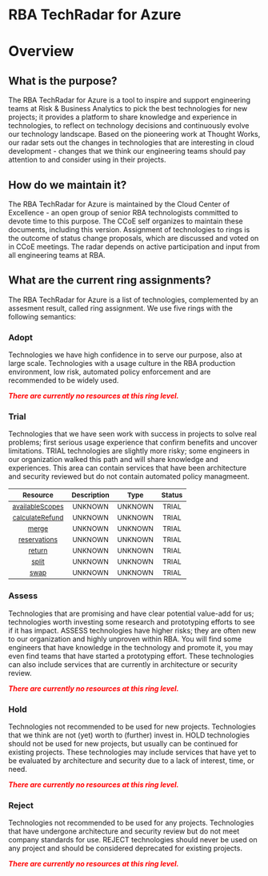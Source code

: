 
RBA TechRadar for Azure
=======================

# Overview

## What is the purpose?


The RBA TechRadar for Azure is a tool to inspire and support engineering teams at Risk & Business Analytics to pick the best technologies for new projects; it provides a platform to share knowledge and experience in technologies, to reflect on technology decisions and continuously evolve our technology landscape.  Based on the pioneering work at Thought Works, our radar sets out the changes in technologies that are interesting in cloud development - changes that we think our engineering teams should pay attention to and consider using in their projects.
## How do we maintain it?


The RBA TechRadar for Azure is maintained by the Cloud Center of Excellence - an open group of senior RBA technologists committed to devote time to this purpose.  The CCoE self organizes to maintain these documents, including this version.  Assignment of technologies to rings is the outcome of status change proposals, which are discussed and voted on in CCoE meetings.  The radar depends on active participation and input from all engineering teams at RBA.
## What are the current ring assignments?


The RBA TechRadar for Azure is a list of technologies, complemented by an assesment result, called ring assignment.  We use five rings with the following semantics:
### Adopt


Technologies we have high confidence in to serve our purpose, also at large scale.  Technologies with a usage culture in the RBA production environment, low risk, automated policy enforcement and are recommended to be widely used.  
  
***<font color="red"> There are currently no resources at this ring level. </font>***
### Trial


Technologies that we have seen work with success in projects to solve real problems;  first serious usage experience that confirm benefits and uncover limitations.  TRIAL technologies are slightly more risky; some engineers in our organization walked this path and will share knowledge and experiences.  This area can contain services that have been architecture and security reviewed but do not contain automated policy managmeent.  

|<sub>Resource</sub>|<sub>Description</sub>|<sub>Type</sub>|<sub>Status</sub>|
| :---: | :---: | :---: | :---: |
|<sub>[availableScopes](https://github.com/openrba/python-azure-techradar/tree/master/Microsoft.Network/reservationOrders/availableScopes)</sub>|<sub>UNKNOWN</sub>|<sub>UNKNOWN</sub>|<sub>TRIAL</sub>|
|<sub>[calculateRefund](https://github.com/openrba/python-azure-techradar/tree/master/Microsoft.Network/reservationOrders/calculateRefund)</sub>|<sub>UNKNOWN</sub>|<sub>UNKNOWN</sub>|<sub>TRIAL</sub>|
|<sub>[merge](https://github.com/openrba/python-azure-techradar/tree/master/Microsoft.Network/reservationOrders/merge)</sub>|<sub>UNKNOWN</sub>|<sub>UNKNOWN</sub>|<sub>TRIAL</sub>|
|<sub>[reservations](https://github.com/openrba/python-azure-techradar/tree/master/Microsoft.Network/reservationOrders/reservations)</sub>|<sub>UNKNOWN</sub>|<sub>UNKNOWN</sub>|<sub>TRIAL</sub>|
|<sub>[return](https://github.com/openrba/python-azure-techradar/tree/master/Microsoft.Network/reservationOrders/return)</sub>|<sub>UNKNOWN</sub>|<sub>UNKNOWN</sub>|<sub>TRIAL</sub>|
|<sub>[split](https://github.com/openrba/python-azure-techradar/tree/master/Microsoft.Network/reservationOrders/split)</sub>|<sub>UNKNOWN</sub>|<sub>UNKNOWN</sub>|<sub>TRIAL</sub>|
|<sub>[swap](https://github.com/openrba/python-azure-techradar/tree/master/Microsoft.Network/reservationOrders/swap)</sub>|<sub>UNKNOWN</sub>|<sub>UNKNOWN</sub>|<sub>TRIAL</sub>|

### Assess


Technologies that are promising and have clear potential value-add for us; technologies worth investing some research and prototyping efforts to see if it has impact.  ASSESS technologies have higher risks;  they are often new to our organization and highly unproven within RBA.  You will find some engineers that have knowledge in the technology and promote it, you may even find teams that have started a prototyping effort.  These technologies can also include services that are currently in architecture or security review.  
  
***<font color="red"> There are currently no resources at this ring level. </font>***
### Hold


Technologies not recommended to be used for new projects. Technologies that we think are not (yet) worth to (further) invest in.  HOLD technologies should not be used for new projects, but usually can be continued for existing projects.  These technologies may include services that have yet to be evaluated by architecture and security due to a lack of interest, time, or need.  
  
***<font color="red"> There are currently no resources at this ring level. </font>***
### Reject


Technologies not recommended to be used for any projects. Technologies that have undergone architecture and security review but do not meet company standards for use.  REJECT technologies should never be used on any project and should be considered deprecated for existing projects.  
  
***<font color="red"> There are currently no resources at this ring level. </font>***